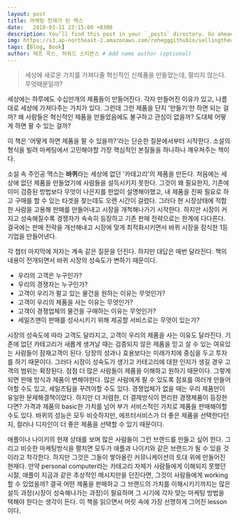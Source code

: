 ```yaml
---
layout: post
title: 마케팅 천재가 된 맥스
date:   2018-03-11 23:15:00 +0300
description: You’ll find this post in your `_posts` directory. Go ahead and edit it and re-build the site to see your changes. # Add post description (optional)
img: https://s3.ap-northeast-2.amazonaws.com/rohegggithubio/sellingthewheel.png # Add image post (optional)
tags: [Blog, Book]
author: 제프 콕스, 하워드 스티븐스 # Add name author (optional)
---
```


>세상에 새로운 가치를 가져다줄 혁신적인 신제품을 만들었는데, 팔리지 않는다. 무엇때문일까?

세상에는 하루에도 수십만개의 제품들이 만들어진다. 각자 만들어진 이유가 있고, 나름대로 세상에 가져다주는 가치가 있다. 그런데 그런 제품을 단지 '만들기'만 하면 되는 걸까? 왜 사람들은 혁신적인 제품을 만들었음에도 불구하고 관심이 없을까? 도대체 어떻게 하면 팔 수 있는 걸까?

이 책은 '어떻게 하면 제품을 팔 수 있을까?'라는 단순한 질문에서부터 시작한다. 소설의 형식을 빌려 마케팅에서 고민해야할 가장 핵심적인 본질들을 하나하나 깨우쳐주는 책이다.

소설 속 주인공 맥스는 <b>바퀴</b>라는 세상에 없던 '카테고리'의 제품을 만든다. 처음에는 세상에 없던 제품을 만들었기에 사람들을 설득시키지 못한다. 그것이 왜 필요한지, 기존에 이미 검증된 방법보다 무엇이 나은지를 한없이 설명해야했고, 내 제품을 진짜 필요로 하고 구매를 할 수 있는 타겟을 찾는데도 오랜 시간이 걸렸다. 그러다 현 시장상태에 적합한 사람을 고용해 판매를 만들어내고 시장을 개척해나가기 시작한다. 하지만 시장이 커지고 성숙해질수록 경쟁자가 속속히 등장하고 기존 판매 전략으로는 한계에 다다른다. 결국에는 판매 전략을 개선해내고 시장에 맞게 최적화시키면서 바퀴 시장을 잠식한 1등 기업을 만들어낸다.

각 챕터 마지막에 저자는 계속 같은 질문을 던진다. 하지만 대답은 매번 달라진다. 책의 내용이 전개되면서 바퀴 시장의 성숙도가 변하기 때문이다.

- 우리의 고객은 누구인가?
- 우리의 경쟁자는 누구인가?
- 고객이 우리가 팔고 있는 물건을 원하는 이유는 무엇인가?
- 고객이 우리의 제품을 사는 이유는 무엇인가?
- 고객이 경쟁업체의 물건을 구매하는 이유는 무엇인가?
- 세일즈맨이 판매를 성사시키기 위해 제공할 서비스로는 무엇이 있는가?

시장의 성숙도에 따라 고객도 달라지고, 고객이 우리의 제품을 사는 이유도 달라진다. 기존에 없던 카테고리가 새롭게 생겨날 때는 검증되지 않은 제품을 믿고 살 수 있는 여유있는 사람들이 잠재고객이 된다. 당장의 성과나 효용보다는 미래가치에 중심을 두고 투자를 하기 때문이다. 그러다 시장이 성숙도가 생기고 카테고리에 대한 인지가 생길 경우 고객의 범위는 확장된다. 점점 더 많은 사람들이 제품을 이해하고 원하기 때문이다. 그렇게 되면 판매 방식과 제품이 변해야한다. 많은 사람에게 팔 수 있도록 점포를 여러개 만들어야할 수도 있고, 세일즈팀을 꾸려야할 수도 있다. 경쟁업체가 없을 때는 우리 제품만이 유일한 문제해결책이었다. 하지만 더 저렴한, 더 결제방식이 편리한 경쟁제품이 등장한다면? 가격과 제품의 basic한 가치를 넘어 부가 서비스적인 가치로 제품을 판매해야할 수도 있다. 바퀴의 성능은 모두 비슷하지만, 에프터서비스가 더 좋은 제품을 선택한다던지, 컬러나 디자인이 더 좋은 제품을 선택할 수 있기 때문이다.

애플이나 나이키의 현재 상태를 보며 많은 사람들이 그런 브랜드를 만들고 싶어 한다. 그리고 비슷한 마케팅방식을 펼치면 모두가 애플과 나이키와 같은 브랜드가 될 수 있을 것이라고 착각한다. 하지만 그것은 그들이 쌓아올린 커뮤니케이션의 토대 위에 만들어진 현재다. 만약 personal computer라는 카테고리 자체가 사람들에게 이해되지 못했던 시절, 애플이 지금과 같은 추상적인 메시지만을 던진다면, 그것이 사람들에게 working할 수 있었을까? 결국 어떤 제품을 판매하고 그 브랜드의 가치를 이해시키기까지는 많은 설득 과정(시장이 성숙해나가는 과정)이 필요하며 그 시기에 각자 맞는 마케팅 방법을 택해야 한다는 생각이 든다. 이 책을 읽으면서 머릿 속에 가장 선명하게 그어진 lesson이다.
